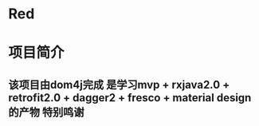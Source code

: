 # Red
项目简介
====

该项目由dom4j完成 是学习mvp + rxjava2.0 + retrofit2.0 + dagger2 + fresco + material design的产物
 特别鸣谢
-------

